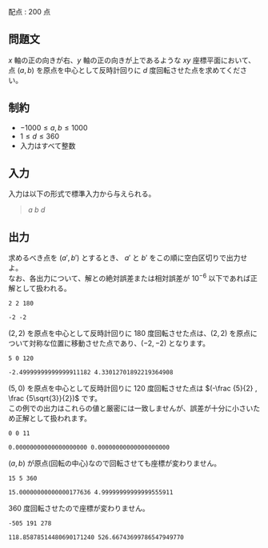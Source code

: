 配点 : $200$ 点

## 問題文

$x$ 軸の正の向きが右、$y$ 軸の正の向きが上であるような $xy$ 座標平面において、点 $(a,b)$ を原点を中心として反時計回りに $d$ 度回転させた点を求めてください。

## 制約

- $-1000 \leq a,b \leq 1000$
- $1 \leq d \leq 360$
- 入力はすべて整数

## 入力

入力は以下の形式で標準入力から与えられる。

> $a$ $b$ $d$

## 出力

求めるべき点を $(a',b')$ とするとき、 $a'$ と $b'$ をこの順に空白区切りで出力せよ。<br>
なお、各出力について、解との絶対誤差または相対誤差が $10^{ - 6}$ 以下であれば正解として扱われる。  

```input1
2 2 180
```

```output1
-2 -2
```

$(2,2)$ を原点を中心として反時計回りに $180$ 度回転させた点は、$(2,2)$ を原点について対称な位置に移動させた点であり、$(-2,-2)$ となります。

```input2
5 0 120
```

```output2
-2.49999999999999911182 4.33012701892219364908
```

$(5,0)$ を原点を中心として反時計回りに $120$ 度回転させた点は $(-\frac {5}{2} , \frac {5\sqrt{3}}{2})$ です。<br>
この例での出力はこれらの値と厳密には一致しませんが、誤差が十分に小さいため正解として扱われます。

```input3
0 0 11
```

```output3
0.00000000000000000000 0.00000000000000000000
```

$(a,b)$ が原点(回転の中心)なので回転させても座標が変わりません。

```input4
15 5 360
```

```output4
15.00000000000000177636 4.99999999999999555911
```

$360$ 度回転させたので座標が変わりません。

```input5
-505 191 278
```

```output5
118.85878514480690171240 526.66743699786547949770
```